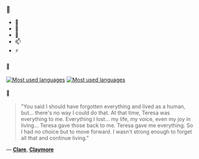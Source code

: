 ### 👋

- 🔭
- 🌱
- 💬
- 📫
- ⚡

#### 🧏

[![Most used languages](https://github-readme-stats-aynah.vercel.app/api/top-langs/?username=aynh&theme=solarized-dark&langs_count=6&layout=compact&hide_title=true)](https://github.com/anuraghazra/github-readme-stats#gh-dark-mode-only)
[![Most used languages](https://github-readme-stats-aynah.vercel.app/api/top-langs/?username=aynh&theme=solarized-light&langs_count=6&layout=compact&hide_title=true)](https://github.com/anuraghazra/github-readme-stats#gh-light-mode-only)

#### 💬

> "You said I should have forgotten everything and lived as a human, but... there's no way I could do that. At that time, Teresa was everything to me. Everything I lost... my life, my voice, even my joy in living... Teresa gave those back to me. Teresa gave me everything. So I had no choice but to move forward. I wasn't strong enough to forget all that and continue living."

&mdash; [**Clare**](https://myanimelist.net/character.php?q=Clare&cat=character), [**Claymore**](https://myanimelist.net/search/all?q=Claymore&cat=all)
